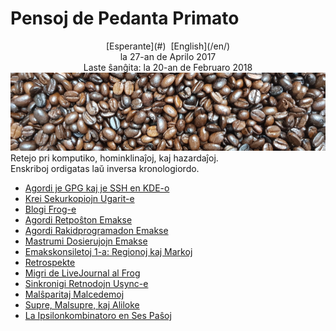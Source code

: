 Pensoj de Pedanta Primato
=========================

<center>[Esperante](#)  [English](/en/)</center>
<center>la 27-an de Aprilo 2017</center>
<center>Laste ŝanĝita: la 20-an de Februaro 2018</center>

<img src="/bildoj/kafofaboj.jpg" class="banner" alt="kafofaboj" />

<div class="text-right">Retejo pri komputiko, hominklinaĵoj, kaj hazardaĵoj.</div>
<div class="text-right">Enskriboj ordigatas laŭ inversa kronologiordo.</div>

- [Agordi je GPG kaj je SSH en KDE-o](gsk)
- [Krei Sekurkopiojn Ugarit-e](ugarit-o)
- [Blogi Frog-e](frog-o)
- [Agordi Retpoŝton Emakse](emakso-retposxto)
- [Agordi Rakidprogramadon Emakse](emakso-rakido)
- [Mastrumi Dosierujojn Emakse](emakso-dired-o)
- [Emakskonsiletoj 1-a: Regionoj kaj Markoj](emakskonsiletoj-1-a)
- [Retrospekte](retrospekte)
- [Migri de LiveJournal al Frog](livefrog)
- [Sinkronigi Retnodojn Usync-e](usync)
- [Malŝparitaj Malcedemoj](malsxparitaj)
- [Supre, Malsupre, kaj Aliloke](supre-malsupre)
- [La Ipsilonkombinatoro en Ses Paŝoj](ipsilono)
